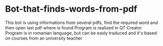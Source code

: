 # Bot-that-finds-words-from-pdf
This bot is using informations from several pdfs, find the required word and then open last pdf where is found
Program is realized in QT Creator
Program is in romanian language, but can be easly traduced and it's based on courses from an university teacher
